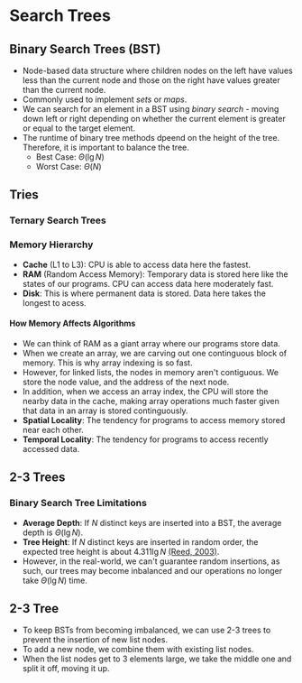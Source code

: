 # Search Trees

## Binary Search Trees (BST)

- Node-based data structure where children nodes on the left have values less than the current node and those on the right have values greater than the current node.
- Commonly used to implement *sets* or *maps*.
- We can search for an element in a BST using *binary search* - moving down left or right depending on whether the current element is greater or equal to the target element.
- The runtime of binary tree methods dpeend on the height of the tree. Therefore, it is important to balance the tree.
  - Best Case: $\Theta(\lg N)$
  - Worst Case: $\Theta(N)$

## Tries

### Ternary Search Trees

### Memory Hierarchy

- **Cache** (L1 to L3): CPU is able to access data here the fastest.
- **RAM** (Random Access Memory): Temporary data is stored here like the states of our programs. CPU can access data here moderately fast.
- **Disk**: This is where permanent data is stored. Data here takes the longest to acess.

#### How Memory Affects Algorithms

- We can think of RAM as a giant array where our programs store data.
- When we create an array, we are carving out one continguous block of memory. This is why array indexing is so fast.
- However, for linked lists, the nodes in memory aren't contiguous. We store the node value, and the address of the next node.
- In addition, when we access an array index, the CPU will store the nearby data in the cache, making array operations much faster given that data in an array is stored continguously.
- **Spatial Locality**: The tendency for programs to access memory stored near each other.
- **Temporal Locality**: The tendency for programs to access recently accessed data.

## 2-3 Trees

### Binary Search Tree Limitations

- **Average Depth**: If $N$ distinct keys are inserted into a BST, the average depth is $\Theta(\lg N)$.
- **Tree Height**: If $N$ distinct keys are inserted in random order, the expected tree height is about $4.311 \lg N$ [(Reed, 2003)](https://dl.acm.org/doi/pdf/10.1145/765568.765571).
- However, in the real-world, we can't guarantee random insertions, as such, our trees may become inbalanced and our operations no longer take $\Theta(\lg N)$ time.

## 2-3 Tree

- To keep BSTs from becoming imbalanced, we can use 2-3 trees to prevent the insertion of new list nodes.
- To add a new node, we combine them with existing list nodes.
- When the list nodes get to 3 elements large, we take the middle one and split it off, moving it up.
